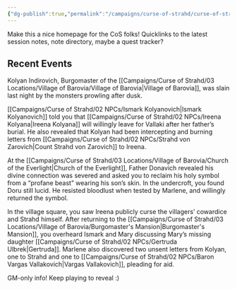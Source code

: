 ```yaml
---
{"dg-publish":true,"permalink":"/campaigns/curse-of-strahd/curse-of-strahd/","title":"Campaign Home | CoS"}
---
```



Make this a nice homepage for the CoS folks! Quicklinks to the latest session notes, note directory, maybe a quest tracker?

## Recent Events
Kolyan Indirovich, Burgomaster of the [[Campaigns/Curse of Strahd/03 Locations/Village of Barovia/Village of Barovia\|Village of Barovia]], was slain last night by the monsters prowling after dusk.

[[Campaigns/Curse of Strahd/02 NPCs/Ismark Kolyanovich\|Ismark Kolyanovich]] told you that [[Campaigns/Curse of Strahd/02 NPCs/Ireena Kolyana\|Ireena Kolyana]] will willingly leave for Vallaki after her father’s burial. He also revealed that Kolyan had been intercepting and burning letters from [[Campaigns/Curse of Strahd/02 NPCs/Strahd von Zarovich\|Count Strahd von Zarovich]] to Ireena.

At the [[Campaigns/Curse of Strahd/03 Locations/Village of Barovia/Church of the Everlight\|Church of the Everlight]], Father Donavich revealed his divine connection was severed and asked you to reclaim his holy symbol from a “profane beast” wearing his son’s skin. In the undercroft, you found Doru still lucid. He resisted bloodlust when tested by Marlene, and willingly returned the symbol.

In the village square, you saw Ireena publicly curse the villagers’ cowardice and Strahd himself. After returning to the [[Campaigns/Curse of Strahd/03 Locations/Village of Barovia/Burgomaster's Mansion\|Burgomaster's Mansion]], you overheard Ismark and Mary discussing Mary’s missing daughter [[Campaigns/Curse of Strahd/02 NPCs/Gertruda Ulbrek\|Gertruda]]. Marlene also discovered two unsent letters from Kolyan, one to Strahd and one to [[Campaigns/Curse of Strahd/02 NPCs/Baron Vargas Vallakovich\|Vargas Vallakovich]], pleading for aid.

GM-only info! Keep playing to reveal :)